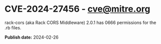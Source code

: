 # CVE-2024-27456 - cve@mitre.org

rack-cors (aka Rack CORS Middleware) 2.0.1 has 0666 permissions for the .rb files.

**Publish date:** 2024-02-26
